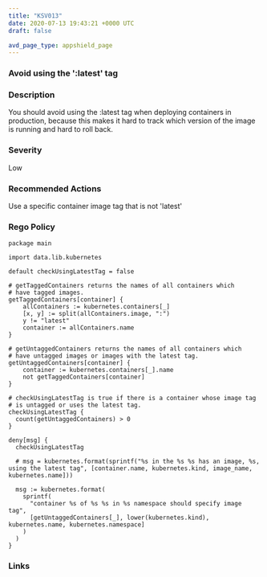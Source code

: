 ```yaml
---
title: "KSV013"
date: 2020-07-13 19:43:21 +0000 UTC
draft: false

avd_page_type: appshield_page
---
```


### Avoid using the ':latest' tag

### Description
You should avoid using the :latest tag when deploying containers in production, because this makes it hard to track which version of the image is running and hard to roll back.

### Severity
Low

### Recommended Actions 
Use a specific container image tag that is not 'latest'

### Rego Policy
```
package main

import data.lib.kubernetes

default checkUsingLatestTag = false

# getTaggedContainers returns the names of all containers which
# have tagged images.
getTaggedContainers[container] {
    allContainers := kubernetes.containers[_]
    [x, y] := split(allContainers.image, ":")
    y != "latest"
    container := allContainers.name
}

# getUntaggedContainers returns the names of all containers which
# have untagged images or images with the latest tag.
getUntaggedContainers[container] {
    container := kubernetes.containers[_].name
    not getTaggedContainers[container]
}

# checkUsingLatestTag is true if there is a container whose image tag
# is untagged or uses the latest tag.
checkUsingLatestTag {
  count(getUntaggedContainers) > 0
}

deny[msg] {
  checkUsingLatestTag

  # msg = kubernetes.format(sprintf("%s in the %s %s has an image, %s, using the latest tag", [container.name, kubernetes.kind, image_name, kubernetes.name]))

  msg := kubernetes.format(
    sprintf(
      "container %s of %s %s in %s namespace should specify image tag",
      [getUntaggedContainers[_], lower(kubernetes.kind), kubernetes.name, kubernetes.namespace]
    )
  )
}
```
### Links
